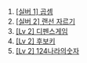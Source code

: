1. [[실버 1] 곱셈](https://www.acmicpc.net/problem/1629)
2. [[실버 2] 랜선 자르기](https://www.acmicpc.net/problem/1654)
3. [[Lv 2] 디펜스게임](https://school.programmers.co.kr/learn/courses/30/lessons/142085)
4. [[Lv 2] 후보키](https://school.programmers.co.kr/learn/courses/30/lessons/42890)
5. [[Lv 2] 124나라의숫자](https://school.programmers.co.kr/learn/courses/30/lessons/12899)
